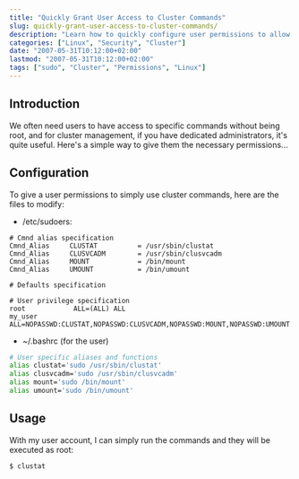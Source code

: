 ```yaml
---
title: "Quickly Grant User Access to Cluster Commands"
slug: quickly-grant-user-access-to-cluster-commands/
description: "Learn how to quickly configure user permissions to allow non-root users to execute cluster management commands."
categories: ["Linux", "Security", "Cluster"]
date: "2007-05-31T10:12:00+02:00"
lastmod: "2007-05-31T10:12:00+02:00"
tags: ["sudo", "Cluster", "Permissions", "Linux"]
---
```


## Introduction

We often need users to have access to specific commands without being root, and for cluster management, if you have dedicated administrators, it's quite useful. Here's a simple way to give them the necessary permissions...

## Configuration

To give a user permissions to simply use cluster commands, here are the files to modify:

* /etc/sudoers:

```
# Cmnd alias specification
Cmnd_Alias     CLUSTAT          = /usr/sbin/clustat
Cmnd_Alias     CLUSVCADM        = /usr/sbin/clusvcadm
Cmnd_Alias     MOUNT            = /bin/mount
Cmnd_Alias     UMOUNT           = /bin/umount

# Defaults specification

# User privilege specification
root            ALL=(ALL) ALL
my_user          ALL=NOPASSWD:CLUSTAT,NOPASSWD:CLUSVCADM,NOPASSWD:MOUNT,NOPASSWD:UMOUNT
```

* ~/.bashrc (for the user)

```bash
# User specific aliases and functions
alias clustat='sudo /usr/sbin/clustat'
alias clusvcadm='sudo /usr/sbin/clusvcadm'
alias mount='sudo /bin/mount'
alias umount='sudo /bin/umount'
```

## Usage

With my user account, I can simply run the commands and they will be executed as root:

```bash
$ clustat
```
